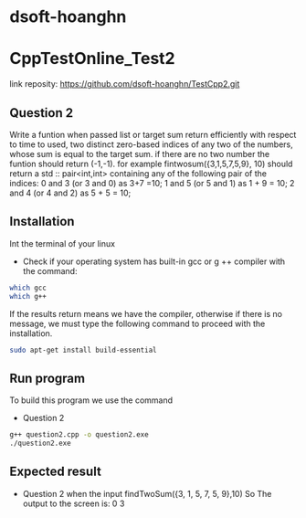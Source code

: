 # dsoft-hoanghn
# CppTestOnline_Test2
link reposity:  https://github.com/dsoft-hoanghn/TestCpp2.git
## Question 2
Write a funtion when passed list or target sum return efficiently with respect to time to used, two distinct zero-based indices of any two of the numbers, whose sum is equal to the target sum. if there are no two number the funtion should return (-1,-1).
for example fintwosum({3,1,5,7,5,9}, 10) should return a std :: pair<int,int> containing any of the following pair of the indices:
0 and 3 (or 3 and 0) as 3+7 =10;
1 and 5 (or 5 and 1) as 1 + 9 = 10;
2 and 4 (or 4 and 2) as 5 + 5 = 10;
## Installation
Int the terminal of your linux
- Check if your operating system has built-in gcc or g ++ compiler with the command:
```sh
which gcc
which g++
```
If the results return means we have the compiler, otherwise if there is no message, we must type the following command to proceed with the installation.
```sh
sudo apt-get install build-essential
```
## Run program
To build this program we use the command
- Question 2
```sh
g++ question2.cpp -o question2.exe
./question2.exe
```
## Expected result
- Question 2
when the input findTwoSum({3, 1, 5, 7, 5, 9},10)
So The output to the screen is: 0 3


